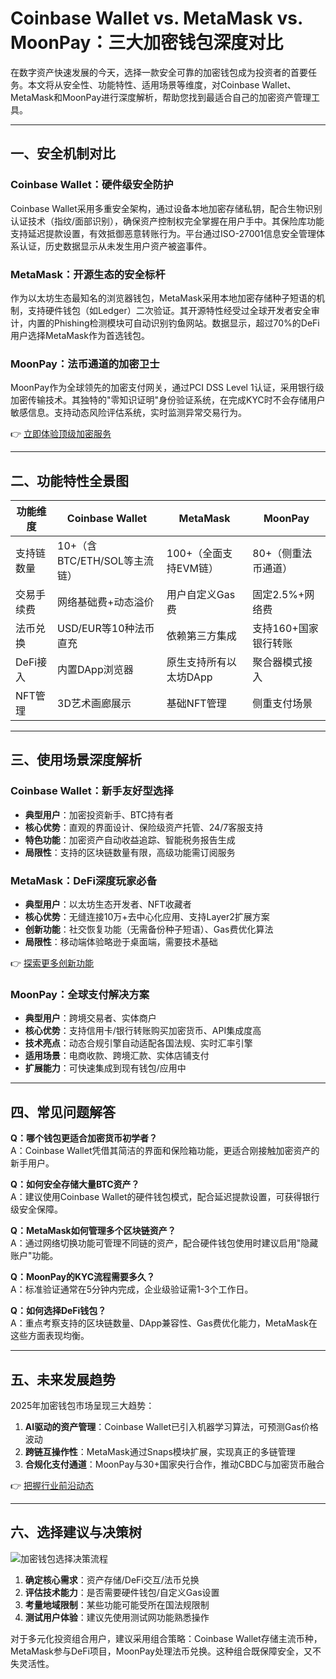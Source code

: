 # Coinbase Wallet vs. MetaMask vs. MoonPay：三大加密钱包深度对比

在数字资产快速发展的今天，选择一款安全可靠的加密钱包成为投资者的首要任务。本文将从安全性、功能特性、适用场景等维度，对Coinbase Wallet、MetaMask和MoonPay进行深度解析，帮助您找到最适合自己的加密资产管理工具。

---

## 一、安全机制对比

### Coinbase Wallet：硬件级安全防护
Coinbase Wallet采用多重安全架构，通过设备本地加密存储私钥，配合生物识别认证技术（指纹/面部识别），确保资产控制权完全掌握在用户手中。其保险库功能支持延迟提款设置，有效抵御恶意转账行为。平台通过ISO-27001信息安全管理体系认证，历史数据显示从未发生用户资产被盗事件。

### MetaMask：开源生态的安全标杆
作为以太坊生态最知名的浏览器钱包，MetaMask采用本地加密存储种子短语的机制，支持硬件钱包（如Ledger）二次验证。其开源特性经受过全球开发者安全审计，内置的Phishing检测模块可自动识别钓鱼网站。数据显示，超过70%的DeFi用户选择MetaMask作为首选钱包。

### MoonPay：法币通道的加密卫士
MoonPay作为全球领先的加密支付网关，通过PCI DSS Level 1认证，采用银行级加密传输技术。其独特的"零知识证明"身份验证系统，在完成KYC时不会存储用户敏感信息。支持动态风险评估系统，实时监测异常交易行为。

👉 [立即体验顶级加密服务](https://bit.ly/okx_welcome)

---

## 二、功能特性全景图

| 功能维度       | Coinbase Wallet                  | MetaMask                        | MoonPay                          |
|----------------|----------------------------------|---------------------------------|----------------------------------|
| 支持链数量     | 10+（含BTC/ETH/SOL等主流链）     | 100+（全面支持EVM链）           | 80+（侧重法币通道）              |
| 交易手续费     | 网络基础费+动态溢价              | 用户自定义Gas费                 | 固定2.5%+网络费                 |
| 法币兑换       | USD/EUR等10种法币直充            | 依赖第三方集成                  | 支持160+国家银行转账             |
| DeFi接入       | 内置DApp浏览器                   | 原生支持所有以太坊DApp          | 聚合器模式接入                   |
| NFT管理       | 3D艺术画廊展示                   | 基础NFT管理                     | 侧重支付场景                     |

---

## 三、使用场景深度解析

### Coinbase Wallet：新手友好型选择
- **典型用户**：加密投资新手、BTC持有者
- **核心优势**：直观的界面设计、保险级资产托管、24/7客服支持
- **特色功能**：加密资产自动收益追踪、智能税务报告生成
- **局限性**：支持的区块链数量有限，高级功能需订阅服务

### MetaMask：DeFi深度玩家必备
- **典型用户**：以太坊生态开发者、NFT收藏者
- **核心优势**：无缝连接10万+去中心化应用、支持Layer2扩展方案
- **创新功能**：社交恢复功能（无需备份种子短语）、Gas费优化算法
- **局限性**：移动端体验略逊于桌面端，需要技术基础

👉 [探索更多创新功能](https://bit.ly/okx_welcome)

### MoonPay：全球支付解决方案
- **典型用户**：跨境交易者、实体商户
- **核心优势**：支持信用卡/银行转账购买加密货币、API集成度高
- **技术亮点**：动态合规引擎自动适配各国法规、实时汇率引擎
- **适用场景**：电商收款、跨境汇款、实体店铺支付
- **扩展能力**：可快速集成到现有钱包/应用中

---

## 四、常见问题解答

**Q：哪个钱包更适合加密货币初学者？**  
A：Coinbase Wallet凭借其简洁的界面和保险箱功能，更适合刚接触加密资产的新手用户。

**Q：如何安全存储大量BTC资产？**  
A：建议使用Coinbase Wallet的硬件钱包模式，配合延迟提款设置，可获得银行级安全保障。

**Q：MetaMask如何管理多个区块链资产？**  
A：通过网络切换功能可管理不同链的资产，配合硬件钱包使用时建议启用"隐藏账户"功能。

**Q：MoonPay的KYC流程需要多久？**  
A：标准验证通常在5分钟内完成，企业级验证需1-3个工作日。

**Q：如何选择DeFi钱包？**  
A：重点考察支持的区块链数量、DApp兼容性、Gas费优化能力，MetaMask在这些方面表现均衡。

---

## 五、未来发展趋势

2025年加密钱包市场呈现三大趋势：
1. **AI驱动的资产管理**：Coinbase Wallet已引入机器学习算法，可预测Gas价格波动
2. **跨链互操作性**：MetaMask通过Snaps模块扩展，实现真正的多链管理
3. **合规化支付通道**：MoonPay与30+国家央行合作，推动CBDC与加密货币融合

👉 [把握行业前沿动态](https://bit.ly/okx_welcome)

---

## 六、选择建议与决策树

![加密钱包选择决策流程](https://via.placeholder.com/600x400?text=Decision+Tree)

1. **确定核心需求**：资产存储/DeFi交互/法币兑换
2. **评估技术能力**：是否需要硬件钱包/自定义Gas设置
3. **考量地域限制**：某些功能可能受所在国法规限制
4. **测试用户体验**：建议先使用测试网功能熟悉操作

对于多元化投资组合用户，建议采用组合策略：Coinbase Wallet存储主流币种，MetaMask参与DeFi项目，MoonPay处理法币兑换。这种组合既保障安全，又不失灵活性。
